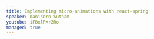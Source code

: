 ```yaml
---
title: Implementing micro-animations with react-spring
speaker: Kanisorn Sutham
youtube: iFBxlPXrZRo
managed: true
---
```


